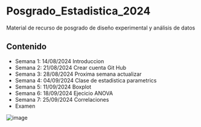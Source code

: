 # Posgrado_Estadistica_2024
Material de recurso de posgrado de diseño experimental y análisis de datos

## Contenido
+ Semana 1: 14/08/2024 Introduccion
+ Semana 2: 21/08/2024 Crear cuenta Git Hub 
+ Semana 3: 28/08/2024 Proxima semana actualizar
+ Semana 4: 04/09/2024 Clase de estadistica parametrics
+ Semana 5: 11/09/2024 Boxplot
+ Semana 6: 18/09/2024 Ejecicio ANOVA
+ Semana 7: 25/09/2024 Correlaciones
+ Examen

![image](https://github.com/user-attachments/assets/1a71271f-8f71-46b3-99fb-5ba3e3d60ef6)

